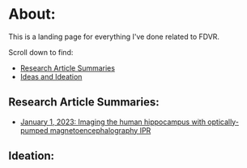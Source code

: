 # About:
This is a landing page for everything I've done related to FDVR.

Scroll down to find:
- [Research Article Summaries](https://cravat5386.github.io/fdvr/index.html#research-article-summaries)
- [Ideas and Ideation](https://cravat5386.github.io/fdvr/index.html#ideation)

## Research Article Summaries:
- [January 1, 2023: Imaging the human hippocampus with optically-pumped magnetoencephalography IPR](https://cravat5386.github.io/fdvr/20230101.html)

## Ideation:
